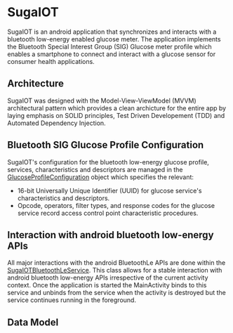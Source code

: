 # SugaIOT
SugaIOT is an android application that synchronizes and interacts with a bluetooth low-energy enabled glucose meter. The application implements the 
Bluetooth Special Interest Group (SIG) Glucose meter profile which enables a smartphone to connect and interact with a glucose sensor for consumer health applications. 

## Architecture 
SugaIOT was designed with the Model-View-ViewModel (MVVM) architectural pattern which provides a clean archicture for the entire app by laying emphasis on SOLID principles, 
Test Driven Developement (TDD) and Automated Dependency Injection. 

## Bluetooth SIG Glucose Profile Configuration 
SugaIOT's configuration for the bluetooth low-energy glucose profile, services, characteristics and descriptors are managed in the [GlucoseProfileConfiguration](https://github.com/Pekwerike/SugaIOT/blob/master/app/src/main/java/com/example/sugaiot/GlucoseProfileConfiguration.kt) object which specifies the relevant:
- 16-bit Universally Unique Identifier (UUID) for glucose service's characteristics and descriptors.
- Opcode, operators, filter types, and response codes for the glucose service record access control point characteristic procedures. 

## Interaction with android bluetooth low-energy APIs 
All major interactions with the android BluetoothLe APIs are done within the [SugaIOTBluetoothLeService](https://github.com/Pekwerike/SugaIOT/blob/master/app/src/main/java/com/example/sugaiot/service/SugaIOTBluetoothLeService.kt). This class allows for a stable interaction with android bluetooth low-energy
APIs irrespective of the current activity context. Once the application is started the MainActivity binds to this service and unbinds from the service when the activity is destroyed 
but the service continues running in the foreground. 

## Data Model 




